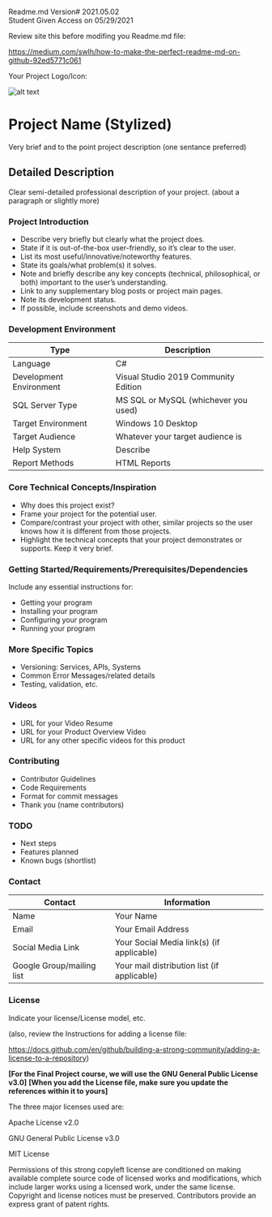 Readme.md Version# 2021.05.02<br/>
Student Given Access on 05/29/2021

Review site this before modifing you Readme.md file:

https://medium.com/swlh/how-to-make-the-perfect-readme-md-on-github-92ed5771c061


Your Project Logo/Icon: 

![alt text](https://github.com/JamesFlippin/Final-Project-21SP_StudentTemplate/blob/main/OctoCat_SM.png "My Pet Octocat Logo")

# Project Name (Stylized)
Very brief and to the point project description (one sentance preferred)

## Detailed Description

Clear semi-detailed professional description of your project. (about a paragraph or slightly more)

### Project Introduction  

- Describe very briefly but clearly what the project does.
- State if it is out-of-the-box user-friendly, so it’s clear to the user.
- List its most useful/innovative/noteworthy features.
- State its goals/what problem(s) it solves.
- Note and briefly describe any key concepts (technical, philosophical, or both) important to the user’s understanding.
- Link to any supplementary blog posts or project main pages.
- Note its development status.
- If possible, include screenshots and demo videos.

### Development Environment

Type | Description
-----|-------------
Language | C#
Development Environment | Visual Studio 2019 Community Edition
SQL Server Type | MS SQL or MySQL (whichever you used)
Target Environment | Windows 10 Desktop
Target Audience | Whatever your target audience is
Help System | Describe
Report Methods | HTML Reports

### Core Technical Concepts/Inspiration

- Why does this project exist?
- Frame your project for the potential user. 
- Compare/contrast your project with other, similar projects so the user knows how it is different from those projects.
- Highlight the technical concepts that your project demonstrates or supports. Keep it very brief.

### Getting Started/Requirements/Prerequisites/Dependencies
Include any essential instructions for:
- Getting your program
- Installing your program
- Configuring your program
- Running your program

### More Specific Topics
- Versioning: Services, APIs, Systems
- Common Error Messages/related details
- Testing, validation, etc.

### Videos
- URL for your Video Resume
- URL for your Product Overview Video
- URL for any other specific videos for this product

### Contributing
- Contributor Guidelines
- Code Requirements
- Format for commit messages
- Thank you (name contributors)

### TODO
- Next steps
- Features planned
- Known bugs (shortlist)

### Contact

Contact | Information
--------|------
Name | Your Name
Email | Your Email Address
Social Media Link | Your Social Media link(s) (if applicable)
Google Group/mailing list | Your mail distribution list (if applicable)

### License
Indicate your license/License model, etc.

(also, review the Instructions for adding a license file:

https://docs.github.com/en/github/building-a-strong-community/adding-a-license-to-a-repository)

**[For the Final Project course, we will use the GNU General Public License v3.0]**
**[When you add the License file, make sure you update the references within it to yours]**

The three major licenses used are:  

Apache License v2.0

GNU General Public License v3.0

MIT License



Permissions of this strong copyleft license are conditioned on making available complete source code of licensed works and modifications, which include larger works using a licensed work, under the same license. Copyright and license notices must be preserved. Contributors provide an express grant of patent rights.
